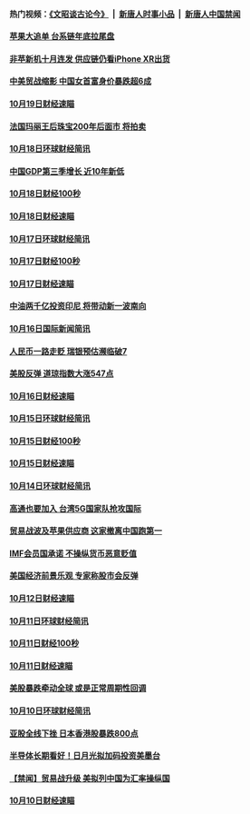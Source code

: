 #### 热门视频：[《文昭谈古论今》](https://github.com/gfw-breaker/wenzhao/blob/master/README.md?t=10221233) &nbsp;|&nbsp; [新唐人时事小品](https://github.com/gfw-breaker/ntdtv-comedy/blob/master/README.md?t=10221233) &nbsp;|&nbsp; [新唐人中国禁闻](https://github.com/gfw-breaker/ntdtv-news/blob/master/README.md?t=10221233)

#### [苹果大追单 台系链年底拉尾盘](../pages/news208/a1396320.md?t=10221233) 

#### [非苹新机十月连发 供应链仍看iPhone XR出货](../pages/news208/a1396220.md?t=10221233) 

#### [中美贸战缩影 中国女首富身价暴跌超6成](../pages/news208/a1396150.md?t=10221233) 

#### [10月19日财经速瞄](../pages/news208/a1396078.md?t=10221233) 

#### [法国玛丽王后珠宝200年后面市 将拍卖](../pages/news208/a1396074.md?t=10221233) 

#### [10月18日环球财经简讯](../pages/news208/a1396037.md?t=10221233) 

#### [中国GDP第三季增长 近10年新低](../pages/news208/a1396032.md?t=10221233) 

#### [10月18日财经100秒](../pages/news208/a1396017.md?t=10221233) 

#### [10月18日财经速瞄](../pages/news208/a1395923.md?t=10221233) 

#### [10月17日环球财经简讯](../pages/news208/a1395879.md?t=10221233) 

#### [10月17日财经100秒](../pages/news208/a1395862.md?t=10221233) 

#### [10月17日财经速瞄](../pages/news208/a1395794.md?t=10221233) 

#### [中油两千亿投资印尼 将带动新一波南向](../pages/news208/a1395728.md?t=10221233) 

#### [10月16日国际新闻简讯](../pages/news208/a1395726.md?t=10221233) 

#### [人民币一路走贬 瑞银预估濒临破7](../pages/news208/a1395619.md?t=10221233) 

#### [美股反弹 道琼指数大涨547点](../pages/news208/a1395665.md?t=10221233) 

#### [10月16日财经速瞄](../pages/news208/a1395646.md?t=10221233) 

#### [10月15日环球财经简讯](../pages/news208/a1395588.md?t=10221233) 

#### [10月15日财经100秒](../pages/news208/a1395569.md?t=10221233) 

#### [10月15日财经速瞄](../pages/news208/a1395499.md?t=10221233) 

#### [10月14日环球财经简讯](../pages/news208/a1395446.md?t=10221233) 

#### [高通也要加入 台湾5G国家队抢攻国际](../pages/news208/a1395415.md?t=10221233) 

#### [贸易战波及苹果供应商 这家撤离中国跑第一](../pages/news208/a1395254.md?t=10221233) 

#### [IMF会员国承诺  不操纵货币恶意贬值](../pages/news208/a1395274.md?t=10221233) 

#### [美国经济前景乐观 专家称股市会反弹](../pages/news208/a1395159.md?t=10221233) 

#### [10月12日财经速瞄](../pages/news208/a1395177.md?t=10221233) 

#### [10月11日环球财经简讯](../pages/news208/a1395122.md?t=10221233) 

#### [10月11日财经100秒](../pages/news208/a1395097.md?t=10221233) 

#### [10月11日财经速瞄](../pages/news208/a1395020.md?t=10221233) 

#### [美股暴跌牵动全球 或是正常周期性回调](../pages/news208/a1395005.md?t=10221233) 

#### [10月10日环球财经简讯](../pages/news208/a1394977.md?t=10221233) 

#### [亚股全线下挫 日本香港股暴跌800点](../pages/news208/a1394956.md?t=10221233) 

#### [半导体长期看好！日月光拟加码投资美墨台](../pages/news208/a1394954.md?t=10221233) 

#### [【禁闻】贸易战升级 美拟列中国为汇率操纵国](../pages/news208/a1394887.md?t=10221233) 

#### [10月10日财经速瞄](../pages/news208/a1394883.md?t=10221233) 

